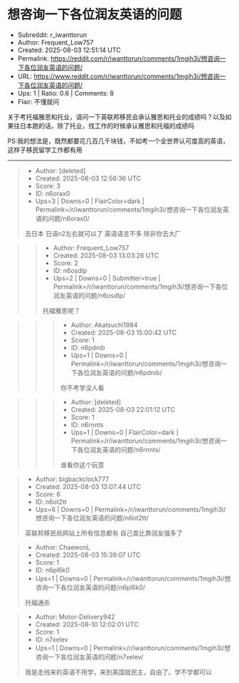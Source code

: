 # 想咨询一下各位润友英语的问题

- Subreddit: r_iwanttorun
- Author: Frequent_Low757
- Created: 2025-08-03 12:51:14 UTC
- Permalink: https://reddit.com/r/iwanttorun/comments/1mgih3i/想咨询一下各位润友英语的问题/
- URL: https://www.reddit.com/r/iwanttorun/comments/1mgih3i/想咨询一下各位润友英语的问题/
- Ups: 1 | Ratio: 0.6 | Comments: 8
- Flair: 不懂就问


关于考托福雅思和托业，请问一下英联邦移民会承认雅思和托业的成绩吗？以及如果往日本跑的话，除了托业，找工作的时候承认雅思和托福的成绩吗

PS:我的想法是，既然都要花几百几千块钱，不如考一个全世界认可度高的英语，这样子移民留学工作都有用


---

> - Author: [deleted]
> - Created: 2025-08-03 12:56:36 UTC
> - Score: 3
> - ID: n6orax0
> - Ups=3 | Downs=0 | FlairColor=dark | Permalink=/r/iwanttorun/comments/1mgih3i/想咨询一下各位润友英语的问题/n6orax0/
>
> 去日本 日语n2左右就可以了  英语语言不多 除非你去大厂

>> - Author: Frequent_Low757
>> - Created: 2025-08-03 13:03:26 UTC
>> - Score: 2
>> - ID: n6osdlp
>> - Ups=2 | Downs=0 | Submitter=true | Permalink=/r/iwanttorun/comments/1mgih3i/想咨询一下各位润友英语的问题/n6osdlp/
>>
>> 托福雅思呢？

>>> - Author: Akatsuchi1984
>>> - Created: 2025-08-03 15:00:42 UTC
>>> - Score: 1
>>> - ID: n6pdnib
>>> - Ups=1 | Downs=0 | Permalink=/r/iwanttorun/comments/1mgih3i/想咨询一下各位润友英语的问题/n6pdnib/
>>>
>>> 你不考学没人看

>>> - Author: [deleted]
>>> - Created: 2025-08-03 22:01:12 UTC
>>> - Score: 1
>>> - ID: n6rnnts
>>> - Ups=1 | Downs=0 | FlairColor=dark | Permalink=/r/iwanttorun/comments/1mgih3i/想咨询一下各位润友英语的问题/n6rnnts/
>>>
>>> 谁看你这个玩意

> - Author: bigbackclock777
> - Created: 2025-08-03 13:07:44 UTC
> - Score: 6
> - ID: n6ot2tt
> - Ups=6 | Downs=0 | Permalink=/r/iwanttorun/comments/1mgih3i/想咨询一下各位润友英语的问题/n6ot2tt/
>
> 英联邦移民局网站上所有信息都有 自己查比靠润友强多了

> - Author: ChaewonL
> - Created: 2025-08-03 15:39:07 UTC
> - Score: 1
> - ID: n6pl6k0
> - Ups=1 | Downs=0 | Permalink=/r/iwanttorun/comments/1mgih3i/想咨询一下各位润友英语的问题/n6pl6k0/
>
> 托福通杀

> - Author: Motor-Delivery942
> - Created: 2025-08-10 12:02:01 UTC
> - Score: 1
> - ID: n7xelev
> - Ups=1 | Downs=0 | Permalink=/r/iwanttorun/comments/1mgih3i/想咨询一下各位润友英语的问题/n7xelev/
>
> 我是走线来的英语不用学，来到美国就民主，自由了。学不学都可以
